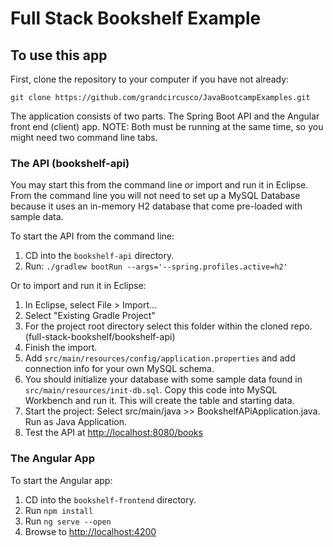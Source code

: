 # Full Stack Bookshelf Example

## To use this app
First, clone the repository to your computer if you have not already:
   
   `git clone https://github.com/grandcircusco/JavaBootcampExamples.git`

The application consists of two parts. The Spring Boot API and the Angular front end (client) app. NOTE: Both must be running at the same time, so you might need two command line tabs.

### The API (bookshelf-api)
You may start this from the command line or import and run it in Eclipse. From the command line you will not need to set up a MySQL Database because it uses an in-memory H2 database that come pre-loaded with sample data.

To start the API from the command line:

1. CD into the `bookshelf-api` directory.
2. Run: `./gradlew bootRun --args='--spring.profiles.active=h2'`

Or to import and run it in Eclipse:

1. In Eclipse, select File > Import...
2. Select "Existing Gradle Project"
3. For the project root directory select this folder within the cloned repo. (full-stack-bookshelf/bookshelf-api)
4. Finish the import.
5. Add `src/main/resources/config/application.properties` and add connection info for your own MySQL schema.
6. You should initialize your database with some sample data found in `src/main/resources/init-db.sql`. Copy this code into MySQL Workbench and run it. This will create the table and starting data.
7. Start the project: Select src/main/java >> BookshelfAPiApplication.java. Run as Java Application.
8. Test the API at [http://localhost:8080/books](http://localhost:8080/books)

### The Angular App
To start the Angular app:

1. CD into the `bookshelf-frontend` directory.
2. Run `npm install`
3. Run `ng serve --open`
4. Browse to [http://localhost:4200](http://localhost:4200)